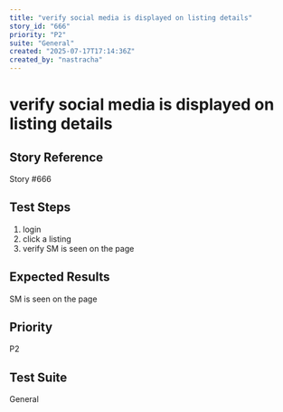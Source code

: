 ```yaml
---
title: "verify social media is displayed on listing details"
story_id: "666"
priority: "P2"
suite: "General"
created: "2025-07-17T17:14:36Z"
created_by: "nastracha"
---
```


# verify social media is displayed on listing details

## Story Reference
Story #666

## Test Steps
1. login
2. click a listing
3. verify SM is seen on the page

## Expected Results
SM is seen on the page

## Priority
P2

## Test Suite
General
